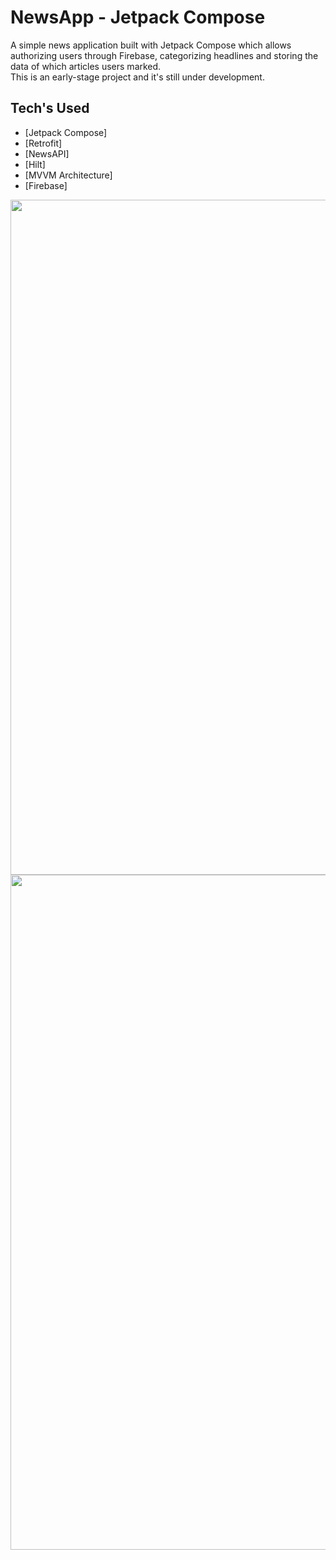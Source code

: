 # NewsApp - Jetpack Compose

A simple news application built with Jetpack Compose which allows authorizing users through Firebase, categorizing headlines and storing the data of which articles users marked.  
This is an early-stage project and it's still under development.

## Tech's Used
- [Jetpack Compose]
- [Retrofit] 
- [NewsAPI]
- [Hilt]
- [MVVM Architecture]
- [Firebase]

<img src="https://github.com/user-attachments/assets/66ce11b3-f514-435c-b9d0-9878cd75a6bf" width="1080"/>
<img src="https://github.com/user-attachments/assets/1e19f3de-4bba-4c9f-96ec-fe6a9f7364ba" width="1080"/>


